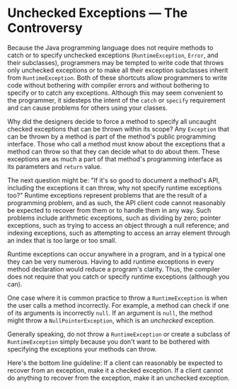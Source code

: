 <h1>Unchecked Exceptions &#151; The Controversy</h1>
<p>Because the Java programming language does not require methods to catch or to specify unchecked exceptions (<code>RuntimeException</code>, <code>Error</code>, and their subclasses), programmers may be tempted to write code that throws only unchecked exceptions or to make all their exception subclasses inherit from <code>RuntimeException</code>. Both of these shortcuts allow programmers to write code without bothering with compiler errors and without bothering to specify or to catch any exceptions. Although this may seem convenient to the programmer, it sidesteps the intent of the <code>catch</code> or <code>specify</code> requirement and can cause problems for others using your classes.</p>
<p>Why did the designers decide to force a method to specify all uncaught checked exceptions that can be thrown within its scope? Any <code>Exception</code> that can be thrown by a method is part of the method&#39;s public programming interface. Those who call a method must know about the exceptions that a method can throw so that they can decide what to do about them. These exceptions are as much a part of that method&#39;s programming interface as its parameters and <code>return</code> value.</p>
<p>The next question might be: &quot;If it&#39;s so good to document a method&#39;s API, including the exceptions it can throw, why not specify runtime exceptions too?&quot; Runtime exceptions represent problems that are the result of a programming problem, and as such, the API client code cannot reasonably be expected to recover from them or to handle them in any way. Such problems include arithmetic exceptions, such as dividing by zero; pointer exceptions, such as trying to access an object through a null reference; and indexing exceptions, such as attempting to access an array element through an index that is too large or too small.</p>
<p>Runtime exceptions can occur anywhere in a program, and in a typical one they can be very numerous. Having to add runtime exceptions in every method declaration would reduce a program&#39;s clarity. Thus, the compiler does not require that you catch or specify runtime exceptions (although you can).</p>
<p>One case where it is common practice to throw a <code>RuntimeException</code> is when the user calls a method incorrectly. For example, a method can check if one of its arguments is incorrectly <code>null</code>. If an argument is <code>null</code>, the method might throw a <code>NullPointerException</code>, which is an <em>unchecked</em> exception.</p>
<p>Generally speaking, do not throw a <code>RuntimeException</code> or create a subclass of <code>RuntimeException</code> simply because you don&#39;t want to be bothered with specifying the exceptions your methods can throw.</p>
<p>Here&#39;s the bottom line guideline: If a client can reasonably be expected to recover from an exception, make it a checked exception. If a client cannot do anything to recover from the exception, make it an unchecked exception.</p>
